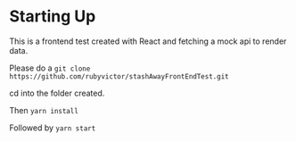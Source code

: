 # Starting Up

This is a frontend test created with React and fetching a mock api to render data.

Please do a ```git clone https://github.com/rubyvictor/stashAwayFrontEndTest.git```

cd into the folder created.

Then `yarn install`

Followed by `yarn start`